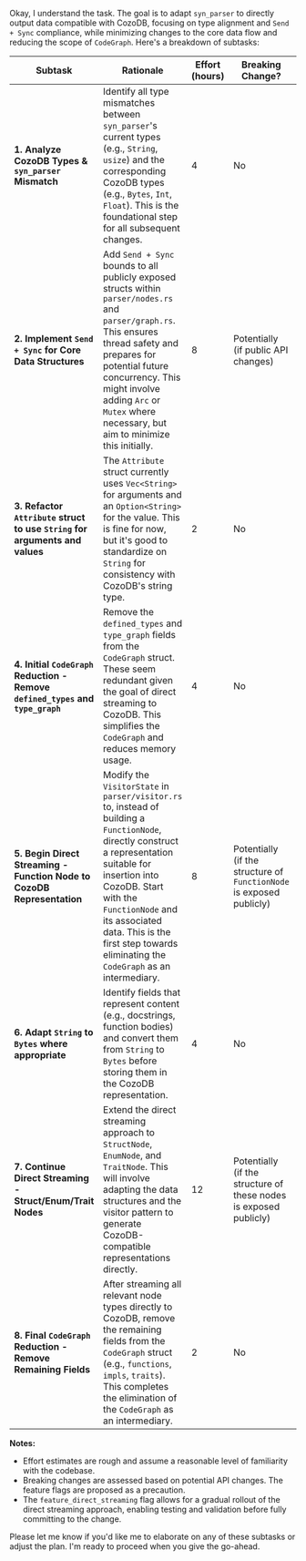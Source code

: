 Okay, I understand the task. The goal is to adapt `syn_parser` to directly output data compatible with CozoDB, focusing on type alignment and `Send + Sync` compliance, while minimizing changes to the core data flow and reducing the scope of `CodeGraph`. Here's a breakdown of subtasks:

| Subtask | Rationale | Effort (hours) | Breaking Change? | Feature Flag (if applicable) | Commit Message |
|---|---|---|---|---|---|
| **1. Analyze CozoDB Types & `syn_parser` Mismatch** | Identify all type mismatches between `syn_parser`'s current types (e.g., `String`, `usize`) and the corresponding CozoDB types (e.g., `Bytes`, `Int`, `Float`). This is the foundational step for all subsequent changes. | 4 | No | N/A | `feat: Analyze CozoDB type compatibility` |
| **2. Implement `Send + Sync` for Core Data Structures** | Add `Send + Sync` bounds to all publicly exposed structs within `parser/nodes.rs` and `parser/graph.rs`. This ensures thread safety and prepares for potential future concurrency.  This might involve adding `Arc` or `Mutex` where necessary, but aim to minimize this initially. | 8 | Potentially (if public API changes) | `feature_send_sync_fixes` | `feat: Implement Send + Sync for core data structures` |
| **3. Refactor `Attribute` struct to use `String` for arguments and values** | The `Attribute` struct currently uses `Vec<String>` for arguments and an `Option<String>` for the value. This is fine for now, but it's good to standardize on `String` for consistency with CozoDB's string type. | 2 | No | N/A | `refactor: Standardize Attribute struct` |
| **4. Initial `CodeGraph` Reduction - Remove `defined_types` and `type_graph`** |  Remove the `defined_types` and `type_graph` fields from the `CodeGraph` struct. These seem redundant given the goal of direct streaming to CozoDB.  This simplifies the `CodeGraph` and reduces memory usage. | 4 | No | N/A | `refactor: Remove redundant type information from CodeGraph` |
| **5.  Begin Direct Streaming - Function Node to CozoDB Representation** |  Modify the `VisitorState` in `parser/visitor.rs` to, instead of building a `FunctionNode`, directly construct a representation suitable for insertion into CozoDB.  Start with the `FunctionNode` and its associated data. This is the first step towards eliminating the `CodeGraph` as an intermediary. | 8 | Potentially (if the structure of `FunctionNode` is exposed publicly) | `feature_direct_streaming` | `feat: Begin direct streaming - FunctionNode to CozoDB` |
| **6. Adapt `String` to `Bytes` where appropriate** | Identify fields that represent content (e.g., docstrings, function bodies) and convert them from `String` to `Bytes` before storing them in the CozoDB representation. | 4 | No | N/A | `feat: Convert String to Bytes for content fields` |
| **7.  Continue Direct Streaming - Struct/Enum/Trait Nodes** | Extend the direct streaming approach to `StructNode`, `EnumNode`, and `TraitNode`.  This will involve adapting the data structures and the visitor pattern to generate CozoDB-compatible representations directly. | 12 | Potentially (if the structure of these nodes is exposed publicly) | `feature_direct_streaming` | `feat: Continue direct streaming - Struct/Enum/Trait Nodes` |
| **8.  Final `CodeGraph` Reduction - Remove Remaining Fields** |  After streaming all relevant node types directly to CozoDB, remove the remaining fields from the `CodeGraph` struct (e.g., `functions`, `impls`, `traits`).  This completes the elimination of the `CodeGraph` as an intermediary. | 2 | No | N/A | `refactor: Final CodeGraph reduction` |

**Notes:**

*   Effort estimates are rough and assume a reasonable level of familiarity with the codebase.
*   Breaking changes are assessed based on potential API changes.  The feature flags are proposed as a precaution.
*   The `feature_direct_streaming` flag allows for a gradual rollout of the direct streaming approach, enabling testing and validation before fully committing to the change.



Please let me know if you'd like me to elaborate on any of these subtasks or adjust the plan.  I'm ready to proceed when you give the go-ahead.

